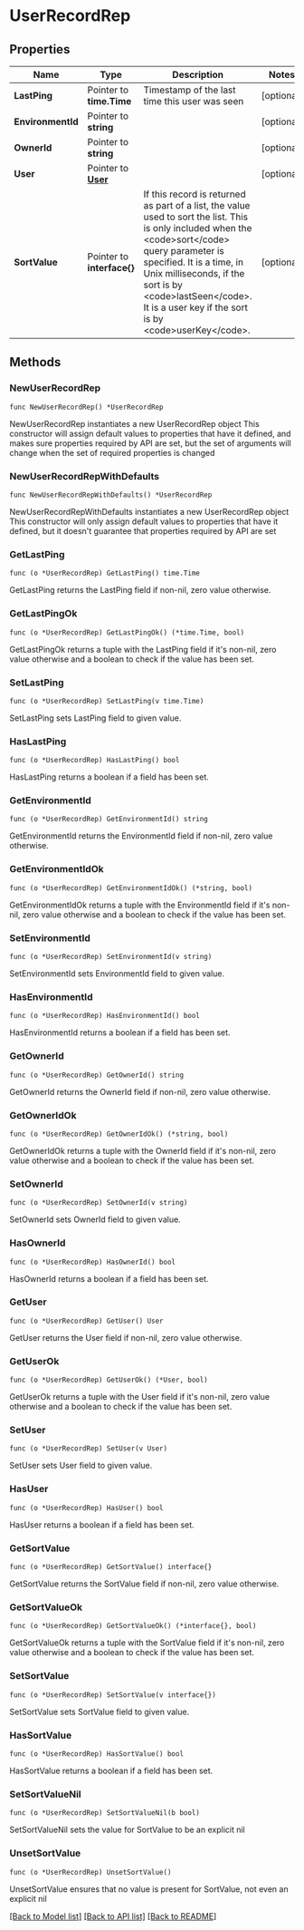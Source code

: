 # UserRecordRep

## Properties

Name | Type | Description | Notes
------------ | ------------- | ------------- | -------------
**LastPing** | Pointer to **time.Time** | Timestamp of the last time this user was seen | [optional] 
**EnvironmentId** | Pointer to **string** |  | [optional] 
**OwnerId** | Pointer to **string** |  | [optional] 
**User** | Pointer to [**User**](User.md) |  | [optional] 
**SortValue** | Pointer to **interface{}** | If this record is returned as part of a list, the value used to sort the list. This is only included when the &lt;code&gt;sort&lt;/code&gt; query parameter is specified. It is a time, in Unix milliseconds, if the sort is by &lt;code&gt;lastSeen&lt;/code&gt;. It is a user key if the sort is by &lt;code&gt;userKey&lt;/code&gt;. | [optional] 

## Methods

### NewUserRecordRep

`func NewUserRecordRep() *UserRecordRep`

NewUserRecordRep instantiates a new UserRecordRep object
This constructor will assign default values to properties that have it defined,
and makes sure properties required by API are set, but the set of arguments
will change when the set of required properties is changed

### NewUserRecordRepWithDefaults

`func NewUserRecordRepWithDefaults() *UserRecordRep`

NewUserRecordRepWithDefaults instantiates a new UserRecordRep object
This constructor will only assign default values to properties that have it defined,
but it doesn't guarantee that properties required by API are set

### GetLastPing

`func (o *UserRecordRep) GetLastPing() time.Time`

GetLastPing returns the LastPing field if non-nil, zero value otherwise.

### GetLastPingOk

`func (o *UserRecordRep) GetLastPingOk() (*time.Time, bool)`

GetLastPingOk returns a tuple with the LastPing field if it's non-nil, zero value otherwise
and a boolean to check if the value has been set.

### SetLastPing

`func (o *UserRecordRep) SetLastPing(v time.Time)`

SetLastPing sets LastPing field to given value.

### HasLastPing

`func (o *UserRecordRep) HasLastPing() bool`

HasLastPing returns a boolean if a field has been set.

### GetEnvironmentId

`func (o *UserRecordRep) GetEnvironmentId() string`

GetEnvironmentId returns the EnvironmentId field if non-nil, zero value otherwise.

### GetEnvironmentIdOk

`func (o *UserRecordRep) GetEnvironmentIdOk() (*string, bool)`

GetEnvironmentIdOk returns a tuple with the EnvironmentId field if it's non-nil, zero value otherwise
and a boolean to check if the value has been set.

### SetEnvironmentId

`func (o *UserRecordRep) SetEnvironmentId(v string)`

SetEnvironmentId sets EnvironmentId field to given value.

### HasEnvironmentId

`func (o *UserRecordRep) HasEnvironmentId() bool`

HasEnvironmentId returns a boolean if a field has been set.

### GetOwnerId

`func (o *UserRecordRep) GetOwnerId() string`

GetOwnerId returns the OwnerId field if non-nil, zero value otherwise.

### GetOwnerIdOk

`func (o *UserRecordRep) GetOwnerIdOk() (*string, bool)`

GetOwnerIdOk returns a tuple with the OwnerId field if it's non-nil, zero value otherwise
and a boolean to check if the value has been set.

### SetOwnerId

`func (o *UserRecordRep) SetOwnerId(v string)`

SetOwnerId sets OwnerId field to given value.

### HasOwnerId

`func (o *UserRecordRep) HasOwnerId() bool`

HasOwnerId returns a boolean if a field has been set.

### GetUser

`func (o *UserRecordRep) GetUser() User`

GetUser returns the User field if non-nil, zero value otherwise.

### GetUserOk

`func (o *UserRecordRep) GetUserOk() (*User, bool)`

GetUserOk returns a tuple with the User field if it's non-nil, zero value otherwise
and a boolean to check if the value has been set.

### SetUser

`func (o *UserRecordRep) SetUser(v User)`

SetUser sets User field to given value.

### HasUser

`func (o *UserRecordRep) HasUser() bool`

HasUser returns a boolean if a field has been set.

### GetSortValue

`func (o *UserRecordRep) GetSortValue() interface{}`

GetSortValue returns the SortValue field if non-nil, zero value otherwise.

### GetSortValueOk

`func (o *UserRecordRep) GetSortValueOk() (*interface{}, bool)`

GetSortValueOk returns a tuple with the SortValue field if it's non-nil, zero value otherwise
and a boolean to check if the value has been set.

### SetSortValue

`func (o *UserRecordRep) SetSortValue(v interface{})`

SetSortValue sets SortValue field to given value.

### HasSortValue

`func (o *UserRecordRep) HasSortValue() bool`

HasSortValue returns a boolean if a field has been set.

### SetSortValueNil

`func (o *UserRecordRep) SetSortValueNil(b bool)`

 SetSortValueNil sets the value for SortValue to be an explicit nil

### UnsetSortValue
`func (o *UserRecordRep) UnsetSortValue()`

UnsetSortValue ensures that no value is present for SortValue, not even an explicit nil

[[Back to Model list]](../README.md#documentation-for-models) [[Back to API list]](../README.md#documentation-for-api-endpoints) [[Back to README]](../README.md)


